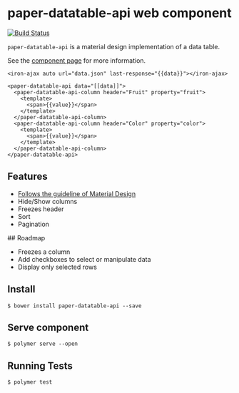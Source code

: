 paper-datatable-api web component
============

[![Build Status](https://travis-ci.org/RoXuS/paper-datatable-api.svg?branch=master)](https://travis-ci.org/RoXuS/paper-datatable-api)

`paper-datatable-api` is a material design implementation of a data table.

See the [component page](https://roxus.github.io/paper-datatable-api/components/paper-datatable-api/) for more information.

    <iron-ajax auto url="data.json" last-response="{{data}}"></iron-ajax>

    <paper-datatable-api data="[[data]]">
      <paper-datatable-api-column header="Fruit" property="fruit">
        <template>
          <span>{{value}}</span>
        </template>
      </paper-datatable-api-column>
      <paper-datatable-api-column header="Color" property="color">
        <template>
          <span>{{value}}</span>
        </template>
      </paper-datatable-api-column>
    </paper-datatable-api>

## Features

- [Follows the guideline of Material Design](https://material.google.com/components/data-tables.html#)
- Hide/Show columns
- Freezes header
- Sort
- Pagination

## Roadmap

- Freezes a column
- Add checkboxes to select or manipulate data
- Display only selected rows

## Install

```
$ bower install paper-datatable-api --save
```

## Serve component 

```
$ polymer serve --open
```

## Running Tests

```
$ polymer test
```
